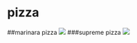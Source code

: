 # pizza
##marinara pizza
![](https://www.publicdomainpictures.net/pictures/120000/velka/pizza-1431957490WiY.jpg)
###supreme pizza
![](https://www.publicdomainpictures.net/pictures/220000/velka/food-1494235825Ew5.jpg)
